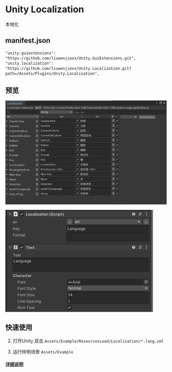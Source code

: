 # Unity Localization

本地化



## manifest.json


   ```
"unity.guiextensions": "https://github.com/liuwenjiexx/Unity.GuiExtensions.git",
"unity.localization": "https://github.com/liuwenjiexx/Unity.Localization.git?path=/Assets/Plugins/Unity.Localization",
   ```



## 预览

![](Assets/Plugins/Unity.Localization/README/Localization.PNG)



![](Assets/Plugins/Unity.Localization/README/Localization-Text.PNG)






## 快速使用

2. 打开Unity 双击 `Assets/Example/ResourcesLoad/Localization/*.lang.xml` 

3. 运行样例场景 `Assets/Example`





#### [**详细说明**](Assets/Plugins/Unity.Localization/README.md)

